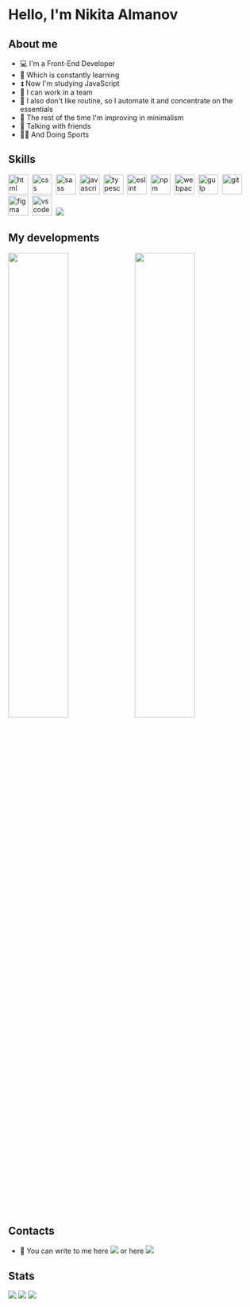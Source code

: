 # **Hello, I'm Nikita Almanov**

## About me

- 💻 I'm a Front-End Developer
- 📑 Which is constantly learning
- ⏫ Now I'm studying JavaScript
- 👥 I can work in a team
- 🧠 I also don't like routine, so I automate it and concentrate on the essentials
- 🌿 The rest of the time I'm improving in minimalism
- 💬 Talking with friends
- 🚴‍♂️ And Doing Sports

## Skills

<img src="https://cdn.jsdelivr.net/gh/devicons/devicon/icons/html5/html5-plain-wordmark.svg" width="40" height="40" title="html">&nbsp;
<img src="https://cdn.jsdelivr.net/gh/devicons/devicon/icons/css3/css3-plain-wordmark.svg" width="40" height="40" title="css">&nbsp;
<img src="https://cdn.jsdelivr.net/gh/devicons/devicon/icons/sass/sass-original.svg" width="40" height="40" title="sass">&nbsp;
<img src="https://cdn.jsdelivr.net/gh/devicons/devicon/icons/javascript/javascript-original.svg" width="40" height="40" title="javascript">&nbsp;
<img src="https://cdn.jsdelivr.net/gh/devicons/devicon/icons/typescript/typescript-original.svg" width="40" height="40" title="typescript">&nbsp;
<img src="https://cdn.jsdelivr.net/gh/devicons/devicon/icons/eslint/eslint-original.svg" width="40" height="40" title="eslint">&nbsp;
<img src="https://cdn.jsdelivr.net/gh/devicons/devicon/icons/npm/npm-original-wordmark.svg" width="40" height="40" title="npm">&nbsp;
<img src="https://cdn.jsdelivr.net/gh/devicons/devicon/icons/webpack/webpack-original.svg" width="40" height="40" title="webpack">&nbsp;
<img src="https://cdn.jsdelivr.net/gh/devicons/devicon/icons/gulp/gulp-plain.svg" width="40" height="40" title="gulp">&nbsp;
<img src="https://cdn.jsdelivr.net/gh/devicons/devicon/icons/git/git-original.svg" width="40" height="40" title="git">&nbsp;
<img src="https://cdn.jsdelivr.net/gh/devicons/devicon/icons/figma/figma-original.svg" width="40" height="40" title="figma">&nbsp;
<img src="https://cdn.jsdelivr.net/gh/devicons/devicon/icons/vscode/vscode-original.svg" width="40" height="40" title="vscode">&nbsp;
[![](https://img.shields.io/badge/more-0d8)](https://nikkeyl.github.io/nikkeyl)&nbsp;

## My developments

<img src="https://github-readme-stats.vercel.app/api/pin/?username=nikkeyl&repo=site-builder&hide_border=true&bg_color=f8f4ff&title_color=222&text_color=000&icon_color=0d8" align="top" width="49%">&nbsp;
<img src="https://github-readme-stats.vercel.app/api/pin/?username=nikkeyl&repo=nikkeyl&hide_border=true&bg_color=f8f4ff&title_color=222&text_color=000&icon_color=0d8" align="top" width="49%">&nbsp;

## Contacts

- 📱 You can write to me here [![](https://img.shields.io/badge/nikkeyl-blue?style=flat&logo=Telegram&logoColor=white)](https://t.me/nikkeyl) or here [![](https://img.shields.io/badge/nikkeyl-red?style=flat&logo=Gmail&logoColor=white)](mailto:nikkeyl.dev@gmail.com)

## Stats

![](http://github-profile-summary-cards.vercel.app/api/cards/profile-details?username=nikkeyl&theme=2077)
![](http://github-profile-summary-cards.vercel.app/api/cards/repos-per-language?username=nikkeyl&theme=2077)
![](http://github-profile-summary-cards.vercel.app/api/cards/stats?username=nikkeyl&theme=2077)

